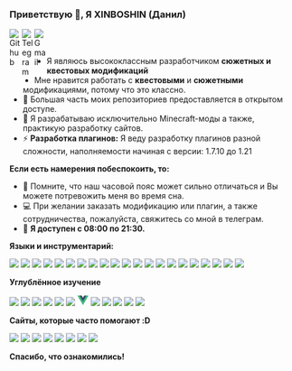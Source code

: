 ### Приветствую 👋, Я XINBOSHIN (Данил)

<a href="https://github.com/XINBOSHIN">
  <img align="left" alt="Github" width="22px" src="https://cdn.jsdelivr.net/npm/simple-icons@v3/icons/github.svg" />
</a>
<a href="https://t.me/xinboshin">
  <img align="left" alt="Telegram" width="22px" src="https://cdn.jsdelivr.net/npm/simple-icons@3.12.2/icons/telegram.svg" />
</a>
<a href="commerce@xnbo.ru ">
  <img align="left" alt="Gmail" width="22px" src="https://cdn.jsdelivr.net/npm/simple-icons@3.12.2/icons/mail-dot-ru.svg" />
</a>

<br />
<br />

- Я являюсь высококлассным разработчиком **сюжетных и квестовых модификаций** 
- Мне нравится работать с  **квестовыми** и  **сюжетными** модификациями, потому что это классно.
- 💬 Большая часть моих репозиториев предоставляется в открытом доступе. 
- 🌱 Я разрабатываю исключительно Minecraft-моды а также, практикую разработку сайтов.
- ⚡ **Разработка плагинов:** Я веду разработку плагинов разной сложности, наполняемости начиная с версии: 1.7.10 до 1.21


**Если есть намерения побеспокоить, то:**

- 👨 Помните, что наш часовой пояс может сильно отличаться и Вы можете потревожить меня во время сна.
- 💻 При желании заказать модификацию или плагин, а также сотрудничества, пожалуйста, свяжитесь со мной в телеграм.
- 🌱 **Я доступен с 08:00 по 21:30.**


**Языки и инструментарий:**  

<code><img height="20" src="https://cdn.jsdelivr.net/npm/simple-icons@3.12.2/icons/python.svg"></code>
<code><img height="20" src="https://cdn.jsdelivr.net/npm/simple-icons@3.12.2/icons/html5.svg"></code>
<code><img height="20" src="https://cdn.jsdelivr.net/npm/simple-icons@3.12.2/icons/css3.svg"></code>
<code><img height="20" src="https://cdn.jsdelivr.net/npm/simple-icons@3.12.2/icons/javascript.svg"></code>
<code><img height="20" src="https://cdn.jsdelivr.net/npm/simple-icons@3.12.2/icons/sublimetext.svg"></code>
<code><img height="20" src="https://cdn.jsdelivr.net/npm/simple-icons@3.12.2/icons/pycharm.svg"></code>
<code><img height="20" src="https://cdn.jsdelivr.net/npm/simple-icons@3.12.2/icons/git.svg"></code>
<code><img height="20" src="https://cdn.jsdelivr.net/npm/simple-icons@3.12.2/icons/mysql.svg"></code>
<code><img height="20" src="https://cdn.jsdelivr.net/npm/simple-icons@3.12.2/icons/adobeillustrator.svg"></code>
<code><img height="20" src="https://cdn.jsdelivr.net/npm/simple-icons@3.12.2/icons/java.svg"></code>
<code><img height="20" src="https://cdn.jsdelivr.net/npm/simple-icons@3.12.2/icons/php.svg"></code>
<code><img height="20" src="https://cdn.jsdelivr.net/npm/simple-icons@3.12.2/icons/laravel.svg"></code>
<code><img height="20" src="https://cdn.jsdelivr.net/npm/simple-icons@3.12.2/icons/blender.svg"></code>
<code><img height="20" src="https://cdn.jsdelivr.net/npm/simple-icons@3.12.2/icons/cloudflare.svg"></code>
<code><img height="20" src="https://cdn.jsdelivr.net/npm/simple-icons@3.12.2/icons/firebase.svg"></code>
<code><img height="20" src="https://cdn.jsdelivr.net/npm/simple-icons@3.12.2/icons/coinbase.svg"></code>
<code><img height="20" src="https://cdn.jsdelivr.net/npm/simple-icons@3.12.2/icons/mongodb.svg"></code>
<code><img height="20" src="https://cdn.jsdelivr.net/npm/simple-icons@9.18.0/icons/php.svg"></code>
<code><img height="20" src="https://cdn.jsdelivr.net/npm/simple-icons@9.18.0/icons/ruby.svg"></code>
<code><img height="20" src="https://cdn.jsdelivr.net/npm/simple-icons@9.18.0/icons/tailwindcss.svg"></code>
<code><img height="20" src="https://cdn.jsdelivr.net/npm/simple-icons@9.18.0/icons/nuxtdotjs.svg"></code>

**Углублённое изучение**

<code><img height="20" src="https://cdn.jsdelivr.net/npm/simple-icons@3.12.2/icons/linux.svg"></code>
<code><img height="20" src="https://cdn.jsdelivr.net/npm/simple-icons@3.12.2/icons/vim.svg"></code>
<code><img height="20" src="https://cdn.jsdelivr.net/npm/simple-icons@3.12.2/icons/django.svg"></code>
<code><img height="20" src="https://www.vectorlogo.zone/logos/pocoo_flask/pocoo_flask-icon.svg"></code>
<code><img height="20" src="https://cdn.jsdelivr.net/npm/simple-icons@3.12.2/icons/jquery.svg"></code>
<code><img height="20" src="https://cdn.jsdelivr.net/npm/simple-icons@3.12.2/icons/typescript.svg"></code>
<code><img height="20" src="https://raw.githubusercontent.com/devicons/devicon/master/icons/vuejs/vuejs-original.svg"></code>
<code><img height="20" src="https://cdn.jsdelivr.net/npm/simple-icons@3.12.2/icons/react.svg"></code>
<code><img height="20" src="https://cdn.jsdelivr.net/npm/simple-icons@9.18.0/icons/mysql.svg"></code>
<code><img height="20" src="https://cdn.jsdelivr.net/npm/simple-icons@9.18.0/icons/namebase.svg"></code>
<code><img height="20" src="https://cdn.jsdelivr.net/npm/simple-icons@9.18.0/icons/openjdk.svg"></code>
<code><img height="20" src="https://cdn.jsdelivr.net/npm/simple-icons@9.18.0/icons/openid.svg"></code>

**Сайты, которые часто помогают :D**

<code><img height="20" src="https://cdn.jsdelivr.net/npm/simple-icons@3.12.2/icons/github.svg"></code>
<code><img height="20" src="https://cdn.jsdelivr.net/npm/simple-icons@3.12.2/icons/google.svg"></code>
<code><img height="20" src="https://cdn.jsdelivr.net/npm/simple-icons@3.12.2/icons/stackoverflow.svg"></code>
<code><img height="20" src="https://cdn.jsdelivr.net/npm/simple-icons@3.12.2/icons/youtube.svg"></code>
<code><img height="20" src="https://cdn.jsdelivr.net/npm/simple-icons@3.12.2/icons/steam.svg"></code>
<code><img height="20" src="https://cdn.jsdelivr.net/npm/simple-icons@3.12.2/icons/freecodecamp.svg"></code>
<code><img height="20" src="https://cdn.jsdelivr.net/npm/simple-icons@3.12.2/icons/w3c.svg"></code>
<code><img height="20" src="https://cdn.jsdelivr.net/npm/simple-icons@3.12.2/icons/stackoverflow.svg"></code>



**Спасибо, что ознакомились!**
